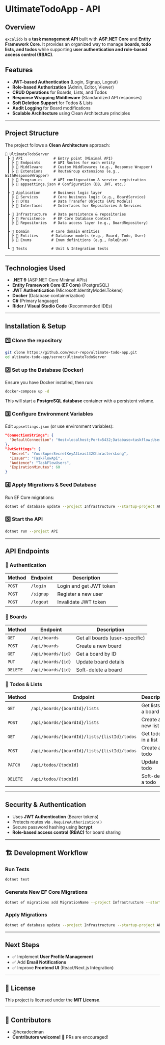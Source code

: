 # UltimateTodoApp - API

## Overview

`excalido` is a **task management API** built with **ASP.NET Core** and **Entity Framework Core**. It provides an organized way to manage **boards, todo lists, and todos** while supporting **user authentication and role-based access control (RBAC)**.

## Features

- **JWT-based Authentication** (Login, Signup, Logout)
- **Role-based Authorization** (Admin, Editor, Viewer)
- **CRUD Operations** for Boards, Lists, and Todos
- **Response Wrapping Middleware** (Standardized API responses)
- **Soft Deletion Support** for Todos & Lists
- **Audit Logging** for Board modifications
- **Scalable Architecture** using Clean Architecture principles

---

## Project Structure

The project follows a **Clean Architecture** approach:

```
📂 UltimateTodoServer
 ┣ 📂 API              # Entry point (Minimal API)
 ┃ ┣ 📂 Endpoints      # API Routes for each entity
 ┃ ┣ 📂 Middleware     # Custom Middlewares (e.g., Response Wrapper)
 ┃ ┣ 📂 Extensions     # RouteGroup extensions (e.g., WithResponseWrapper)
 ┃ ┣ 📜 Program.cs     # API configuration & service registration
 ┃ ┣ 📜 appsettings.json # Configuration (DB, JWT, etc.)
 ┃
 ┣ 📂 Application      # Business logic layer
 ┃ ┣ 📂 Services       # Core business logic (e.g., BoardService)
 ┃ ┣ 📂 DTOs           # Data Transfer Objects (API Models)
 ┃ ┣ 📂 Interfaces     # Interfaces for Repositories & Services
 ┃
 ┣ 📂 Infrastructure   # Data persistence & repositories
 ┃ ┣ 📂 Persistence    # EF Core Database Context
 ┃ ┣ 📂 Repositories   # Data access layer (e.g., BoardRepository)
 ┃
 ┣ 📂 Domain          # Core domain entities
 ┃ ┣ 📂 Entities      # Database models (e.g., Board, Todo, User)
 ┃ ┣ 📂 Enums         # Enum definitions (e.g., RoleEnum)
 ┃
 ┗ 📂 Tests           # Unit & Integration tests
```

---

## Technologies Used

- **.NET 9** (ASP.NET Core Minimal APIs)
- **Entity Framework Core (EF Core)** (PostgreSQL)
- **JWT Authentication** (Microsoft.IdentityModel.Tokens)
- **Docker** (Database containerization)
- **C#** (Primary language)
- **Rider / Visual Studio Code** (Recommended IDEs)

---

## Installation & Setup

### **1️⃣ Clone the repository**

```sh
git clone https://github.com/your-repo/ultimate-todo-app.git
cd ultimate-todo-app/server/UltimateTodoServer
```

### **2️⃣ Set up the Database (Docker)**

Ensure you have Docker installed, then run:

```sh
docker-compose up -d
```

This will start a **PostgreSQL database** container with a persistent volume.

### **3️⃣ Configure Environment Variables**

Edit `appsettings.json` (or use environment variables):

```json
"ConnectionStrings": {
  "DefaultConnection": "Host=localhost;Port=5432;Database=taskflow;Username=secureuser;Password=securepassword"
},
"JwtSettings": {
  "Secret": "YourSuperSecretKeyAtLeast32CharactersLong",
  "Issuer": "TaskFlowApi",
  "Audience": "TaskFlowUsers",
  "ExpirationMinutes": 60
}
```

### **4️⃣ Apply Migrations & Seed Database**

Run EF Core migrations:

```sh
dotnet ef database update --project Infrastructure --startup-project API
```

### **5️⃣ Start the API**

```sh
dotnet run --project API
```

---

## API Endpoints

### **🔹 Authentication**

| Method | Endpoint  | Description             |
| ------ | --------- | ----------------------- |
| `POST` | `/login`  | Login and get JWT token |
| `POST` | `/signup` | Register a new user     |
| `POST` | `/logout` | Invalidate JWT token    |

### **🔹 Boards**

| Method   | Endpoint           | Description                    |
| -------- | ------------------ | ------------------------------ |
| `GET`    | `/api/boards`      | Get all boards (user-specific) |
| `POST`   | `/api/boards`      | Create a new board             |
| `GET`    | `/api/boards/{id}` | Get a board by ID              |
| `PUT`    | `/api/boards/{id}` | Update board details           |
| `DELETE` | `/api/boards/{id}` | Soft-delete a board            |

### **🔹 Todos & Lists**

| Method   | Endpoint                                     | Description          |
| -------- | -------------------------------------------- | -------------------- |
| `GET`    | `/api/boards/{boardId}/lists`                | Get lists in a board |
| `POST`   | `/api/boards/{boardId}/lists`                | Create a new list    |
| `GET`    | `/api/boards/{boardId}/lists/{listId}/todos` | Get todos in a list  |
| `POST`   | `/api/boards/{boardId}/lists/{listId}/todos` | Create a todo        |
| `PATCH`  | `/api/todos/{todoId}`                        | Update a todo        |
| `DELETE` | `/api/todos/{todoId}`                        | Soft-delete a todo   |

---

## Security & Authentication

- Uses **JWT Authentication** (Bearer tokens)
- Protects routes via `.RequireAuthorization()`
- Secure password hashing using **bcrypt**
- **Role-based access control (RBAC)** for board sharing

---

## 🏗️ Development Workflow

### **Run Tests**

```sh
dotnet test
```

### **Generate New EF Core Migrations**

```sh
dotnet ef migrations add MigrationName --project Infrastructure --startup-project API
```

### **Apply Migrations**

```sh
dotnet ef database update --project Infrastructure --startup-project API
```

---

## Next Steps

- ✅ Implement **User Profile Management**
- ✅ Add **Email Notifications**
- ✅ Improve **Frontend UI** (React/Next.js Integration)

---

## 📜 License

This project is licensed under the **MIT License**.

---

## 👥 Contributors

- @hexadeciman
- **Contributors welcome!** 🎉 PRs are encouraged!
